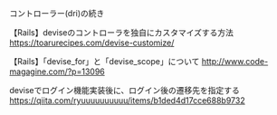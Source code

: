 コントローラー(dri)の続き

【Rails】deviseのコントローラを独自にカスタマイズする方法
https://toarurecipes.com/devise-customize/

【Rails】「devise_for」と「devise_scope」について
http://www.code-magagine.com/?p=13096

deviseでログイン機能実装後に、ログイン後の遷移先を指定する
https://qiita.com/ryuuuuuuuuuu/items/b1ded4d17cce688b9732